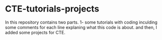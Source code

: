 # CTE-tutorials-projects

In this repository contains two parts. 1- some tutorials with coding inculding some comments for each line explaning what this code is about.
and then, I added some projects for CTE.
